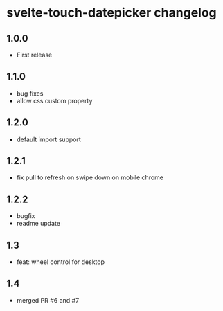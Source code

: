 # svelte-touch-datepicker changelog

## 1.0.0

* First release

## 1.1.0

* bug fixes
* allow css custom property

## 1.2.0

* default import support

## 1.2.1

* fix pull to refresh on swipe down on mobile chrome

## 1.2.2

* bugfix
* readme update

## 1.3

* feat: wheel control for desktop

## 1.4
* merged PR #6 and #7